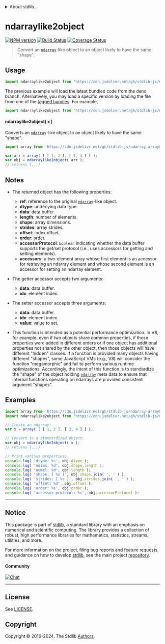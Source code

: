 <!--

@license Apache-2.0

Copyright (c) 2022 The Stdlib Authors.

Licensed under the Apache License, Version 2.0 (the "License");
you may not use this file except in compliance with the License.
You may obtain a copy of the License at

   http://www.apache.org/licenses/LICENSE-2.0

Unless required by applicable law or agreed to in writing, software
distributed under the License is distributed on an "AS IS" BASIS,
WITHOUT WARRANTIES OR CONDITIONS OF ANY KIND, either express or implied.
See the License for the specific language governing permissions and
limitations under the License.

-->


<details>
  <summary>
    About stdlib...
  </summary>
  <p>We believe in a future in which the web is a preferred environment for numerical computation. To help realize this future, we've built stdlib. stdlib is a standard library, with an emphasis on numerical and scientific computation, written in JavaScript (and C) for execution in browsers and in Node.js.</p>
  <p>The library is fully decomposable, being architected in such a way that you can swap out and mix and match APIs and functionality to cater to your exact preferences and use cases.</p>
  <p>When you use stdlib, you can be absolutely certain that you are using the most thorough, rigorous, well-written, studied, documented, tested, measured, and high-quality code out there.</p>
  <p>To join us in bringing numerical computing to the web, get started by checking us out on <a href="https://github.com/stdlib-js/stdlib">GitHub</a>, and please consider <a href="https://opencollective.com/stdlib">financially supporting stdlib</a>. We greatly appreciate your continued support!</p>
</details>

# ndarraylike2object

[![NPM version][npm-image]][npm-url] [![Build Status][test-image]][test-url] [![Coverage Status][coverage-image]][coverage-url] <!-- [![dependencies][dependencies-image]][dependencies-url] -->

> Convert an [`ndarray`][@stdlib/ndarray/ctor]-like object to an object likely to have the same "shape".

<!-- Section to include introductory text. Make sure to keep an empty line after the intro `section` element and another before the `/section` close. -->

<section class="intro">

</section>

<!-- /.intro -->

<!-- Package usage documentation. -->



<section class="usage">

## Usage

```javascript
import ndarraylike2object from 'https://cdn.jsdelivr.net/gh/stdlib-js/ndarray-base-ndarraylike2object@deno/mod.js';
```
The previous example will load the latest bundled code from the deno branch. Alternatively, you may load a specific version by loading the file from one of the [tagged bundles](https://github.com/stdlib-js/ndarray-base-ndarraylike2object/tags). For example,

```javascript
import ndarraylike2object from 'https://cdn.jsdelivr.net/gh/stdlib-js/ndarray-base-ndarraylike2object@v0.2.1-deno/mod.js';
```

#### ndarraylike2object( x )

Converts an [`ndarray`][@stdlib/ndarray/ctor]-like object to an object likely to have the same "shape".

```javascript
import array from 'https://cdn.jsdelivr.net/gh/stdlib-js/ndarray-array@deno/mod.js';

var arr = array( [ [ 1, 2 ], [ 3, 4 ] ] );
var obj = ndarraylike2object( arr );
// returns {...}
```

</section>

<!-- /.usage -->

<!-- Package usage notes. Make sure to keep an empty line after the `section` element and another before the `/section` close. -->

<section class="notes">

## Notes

-   The returned object has the following properties:

    -   **ref**: reference to the original [`ndarray`][@stdlib/ndarray/ctor]-like object.
    -   **dtype**: underlying data type.
    -   **data**: data buffer.
    -   **length**: number of elements.
    -   **shape**: array dimensions.
    -   **strides**: array strides.
    -   **offset**: index offset.
    -   **order**: order.
    -   **accessorProtocol**: `boolean` indicating whether the data buffer supports the get/set protocol (i.e., uses accessors for getting and setting elements).
    -   **accessors**: a two-element array whose first element is an accessor for retrieving an ndarray element and whose second element is an accessor for setting an ndarray element.

-   The getter accessor accepts two arguments:

    -   **data**: data buffer.
    -   **idx**: element index.

-   The setter accessor accepts three arguments:

    -   **data**: data buffer.
    -   **idx**: element index.
    -   **value**: value to set.

-   This function is intended as a potential performance optimization. In V8, for example, even if two objects share common properties, if those properties were added in different orders or if one object has additional properties not shared by the other object, then those objects will have different "hidden" classes. If a function is provided many objects having different "shapes", some JavaScript VMs (e.g., V8) will consider the function "megamorphic" and fail to perform various runtime optimizations. Accordingly, the intent of this function is to standardize the "shape" of the object holding [`ndarray`][@stdlib/ndarray/ctor] meta data to ensure that internal functions operating on ndarrays are provided consistent argument "shapes".

</section>

<!-- /.notes -->

<!-- Package usage examples. -->

<section class="examples">

## Examples

<!-- eslint no-undef: "error" -->

```javascript
import array from 'https://cdn.jsdelivr.net/gh/stdlib-js/ndarray-array@deno/mod.js';
import ndarraylike2object from 'https://cdn.jsdelivr.net/gh/stdlib-js/ndarray-base-ndarraylike2object@deno/mod.js';

// Create an ndarray:
var x = array( [ [ 1, 2 ], [ 3, 4 ] ] );

// Convert to a standardized object:
var obj = ndarraylike2object( x );
// returns {...}

// Print various properties:
console.log( 'dtype: %s', obj.dtype );
console.log( 'ndims: %d', obj.shape.length );
console.log( 'numel: %d', obj.length );
console.log( 'shape: [ %s ]', obj.shape.join( ', ' ) );
console.log( 'strides: [ %s ]', obj.strides.join( ', ' ) );
console.log( 'offset: %d', obj.offset );
console.log( 'order: %s', obj.order );
console.log( 'accessor protocol: %s', obj.accessorProtocol );
```

</section>

<!-- /.examples -->

<!-- Section to include cited references. If references are included, add a horizontal rule *before* the section. Make sure to keep an empty line after the `section` element and another before the `/section` close. -->

<section class="references">

</section>

<!-- /.references -->

<!-- Section for related `stdlib` packages. Do not manually edit this section, as it is automatically populated. -->

<section class="related">

</section>

<!-- /.related -->

<!-- Section for all links. Make sure to keep an empty line after the `section` element and another before the `/section` close. -->


<section class="main-repo" >

* * *

## Notice

This package is part of [stdlib][stdlib], a standard library with an emphasis on numerical and scientific computing. The library provides a collection of robust, high performance libraries for mathematics, statistics, streams, utilities, and more.

For more information on the project, filing bug reports and feature requests, and guidance on how to develop [stdlib][stdlib], see the main project [repository][stdlib].

#### Community

[![Chat][chat-image]][chat-url]

---

## License

See [LICENSE][stdlib-license].


## Copyright

Copyright &copy; 2016-2024. The Stdlib [Authors][stdlib-authors].

</section>

<!-- /.stdlib -->

<!-- Section for all links. Make sure to keep an empty line after the `section` element and another before the `/section` close. -->

<section class="links">

[npm-image]: http://img.shields.io/npm/v/@stdlib/ndarray-base-ndarraylike2object.svg
[npm-url]: https://npmjs.org/package/@stdlib/ndarray-base-ndarraylike2object

[test-image]: https://github.com/stdlib-js/ndarray-base-ndarraylike2object/actions/workflows/test.yml/badge.svg?branch=v0.2.1
[test-url]: https://github.com/stdlib-js/ndarray-base-ndarraylike2object/actions/workflows/test.yml?query=branch:v0.2.1

[coverage-image]: https://img.shields.io/codecov/c/github/stdlib-js/ndarray-base-ndarraylike2object/main.svg
[coverage-url]: https://codecov.io/github/stdlib-js/ndarray-base-ndarraylike2object?branch=main

<!--

[dependencies-image]: https://img.shields.io/david/stdlib-js/ndarray-base-ndarraylike2object.svg
[dependencies-url]: https://david-dm.org/stdlib-js/ndarray-base-ndarraylike2object/main

-->

[chat-image]: https://img.shields.io/gitter/room/stdlib-js/stdlib.svg
[chat-url]: https://app.gitter.im/#/room/#stdlib-js_stdlib:gitter.im

[stdlib]: https://github.com/stdlib-js/stdlib

[stdlib-authors]: https://github.com/stdlib-js/stdlib/graphs/contributors

[umd]: https://github.com/umdjs/umd
[es-module]: https://developer.mozilla.org/en-US/docs/Web/JavaScript/Guide/Modules

[deno-url]: https://github.com/stdlib-js/ndarray-base-ndarraylike2object/tree/deno
[deno-readme]: https://github.com/stdlib-js/ndarray-base-ndarraylike2object/blob/deno/README.md
[umd-url]: https://github.com/stdlib-js/ndarray-base-ndarraylike2object/tree/umd
[umd-readme]: https://github.com/stdlib-js/ndarray-base-ndarraylike2object/blob/umd/README.md
[esm-url]: https://github.com/stdlib-js/ndarray-base-ndarraylike2object/tree/esm
[esm-readme]: https://github.com/stdlib-js/ndarray-base-ndarraylike2object/blob/esm/README.md
[branches-url]: https://github.com/stdlib-js/ndarray-base-ndarraylike2object/blob/main/branches.md

[stdlib-license]: https://raw.githubusercontent.com/stdlib-js/ndarray-base-ndarraylike2object/main/LICENSE

[@stdlib/ndarray/ctor]: https://github.com/stdlib-js/ndarray-ctor/tree/deno

</section>

<!-- /.links -->
